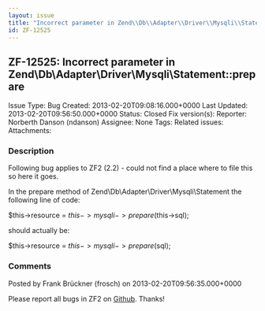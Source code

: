 ```yaml
---
layout: issue
title: "Incorrect parameter in Zend\\Db\\Adapter\\Driver\\Mysqli\\Statement::prepare"
id: ZF-12525
---
```


ZF-12525: Incorrect parameter in Zend\\Db\\Adapter\\Driver\\Mysqli\\Statement::prepare
--------------------------------------------------------------------------------------

 Issue Type: Bug Created: 2013-02-20T09:08:16.000+0000 Last Updated: 2013-02-20T09:56:50.000+0000 Status: Closed Fix version(s):
 Reporter:  Norberth Danson (ndanson)  Assignee:  None  Tags:
 Related issues:
 Attachments:
### Description

Following bug applies to ZF2 (2.2) - could not find a place where to file this so here it goes.

In the prepare method of Zend\\Db\\Adapter\\Driver\\Mysqli\\Statement the following line of code:

$this->resource = $this->mysqli->prepare($this->sql);

should actually be:

$this->resource = $this->mysqli->prepare($sql);





### Comments

Posted by Frank Brückner (frosch) on 2013-02-20T09:56:35.000+0000

Please report all bugs in ZF2 on [Github](https://github.com/zendframework/zf2/issues). Thanks!
